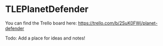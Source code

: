# TLEPlanetDefender

You can find the Trello board here:  https://trello.com/b/2SuK0FWj/planet-defender

Todo:  Add a place for ideas and notes!